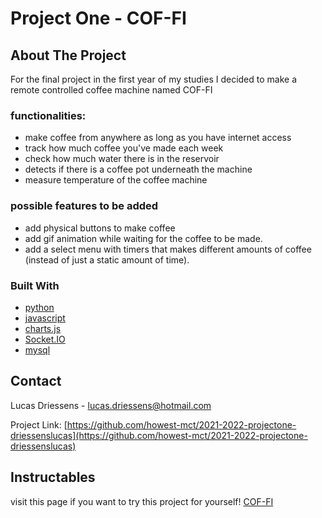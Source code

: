 <div id="top"></div>

# Project One - COF-FI



<!-- ABOUT THE PROJECT -->
## About The Project



For the final project in the first year of my studies I decided to make a remote controlled coffee machine named 
COF-FI

### functionalities:
* make coffee from anywhere as long as you have internet access
* track how much coffee you've made each week
* check how much water there is in the reservoir
* detects if there is a coffee pot underneath the machine
* measure temperature of the coffee machine


### possible features to be added

* add physical buttons to make coffee
* add gif animation while waiting for the coffee to be made.
* add a select menu with timers that makes different amounts of coffee (instead of just a static amount of time).



### Built With

* [python](https://www.python.org/)
* [javascript](https://www.javascript.com/)
* [charts.js](https://www.chartjs.org/)
* [Socket.IO](https://socket.io/)
* [mysql](https://www.mysql.com/)



<!-- CONTACT -->
## Contact

Lucas Driessens - lucas.driessens@hotmail.com

Project Link: [https://github.com/howest-mct/2021-2022-projectone-driessenslucas](https://github.com/howest-mct/2021-2022-projectone-driessenslucas)




## Instructables
visit this page if you want to try this project for yourself!
[COF-FI](https://www.instructables.com/COF-FI/)


